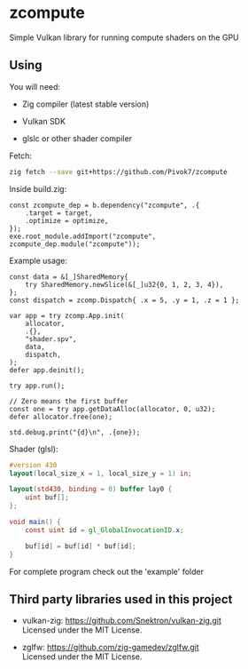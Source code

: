 # zcompute

Simple Vulkan library for running compute shaders on the GPU

## Using

You will need:

* Zig compiler (latest stable version)

* Vulkan SDK

* glslc or other shader compiler <br>

Fetch:
```bash
zig fetch --save git+https://github.com/Pivok7/zcompute
```

Inside build.zig:
```zig
const zcompute_dep = b.dependency("zcompute", .{
    .target = target,
    .optimize = optimize,
});
exe.root_module.addImport("zcompute", zcompute_dep.module("zcompute"));
```

Example usage:
```zig
const data = &[_]SharedMemory{
    try SharedMemory.newSlice(&[_]u32{0, 1, 2, 3, 4}),
};
const dispatch = zcomp.Dispatch{ .x = 5, .y = 1, .z = 1 };

var app = try zcomp.App.init(
    allocator,
    .{},
    "shader.spv",
    data,
    dispatch,
);
defer app.deinit();

try app.run();

// Zero means the first buffer
const one = try app.getDataAlloc(allocator, 0, u32);
defer allocator.free(one);

std.debug.print("{d}\n", .{one});
```

Shader (glsl):
```glsl
#version 430
layout(local_size_x = 1, local_size_y = 1) in;

layout(std430, binding = 0) buffer lay0 {
    uint buf[];
};

void main() {
    const uint id = gl_GlobalInvocationID.x;

    buf[id] = buf[id] * buf[id];
}
```

For complete program check out the 'example' folder

## Third party libraries used in this project

* vulkan-zig: https://github.com/Snektron/vulkan-zig.git <br>
Licensed under the MIT License.


* zglfw: https://github.com/zig-gamedev/zglfw.git <br>
Licensed under the MIT License.
